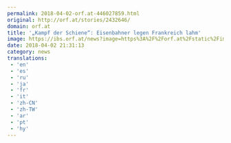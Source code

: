 ```yaml
---
permalink: 2018-04-02-orf.at-446027859.html
original: http://orf.at/stories/2432646/
domain: orf.at
title: '„Kampf der Schiene“: Eisenbahner legen Frankreich lahm'
image: https://ibs.orf.at/news?image=https%3A%2F%2Forf.at%2Fstatic%2Fimages%2Fsite%2Fnews%2F20180414%2Ffrankreich_bahn_streik_pure_r.4811306.jpg
date: 2018-04-02 21:31:13
category: news
translations: 
 - 'en'
 - 'es'
 - 'ru'
 - 'ja'
 - 'fr'
 - 'it'
 - 'zh-CN'
 - 'zh-TW'
 - 'ar'
 - 'pt'
 - 'hy'
---
```


